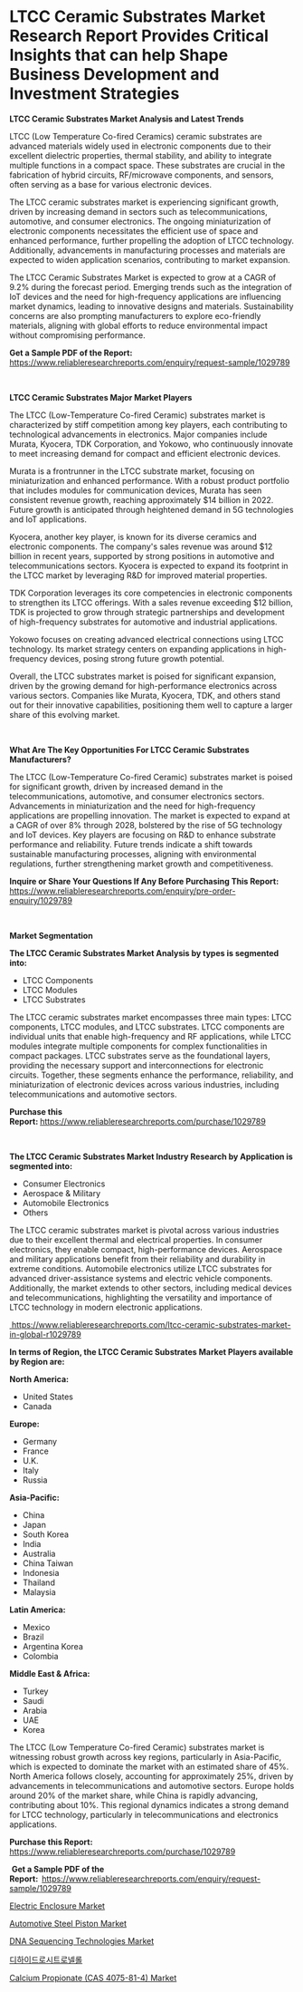 <p><h1>LTCC Ceramic Substrates Market Research Report Provides Critical Insights that can help Shape Business Development and Investment Strategies</h1></p><p><strong>LTCC Ceramic Substrates Market Analysis and Latest Trends</strong></p>
<p><p>LTCC (Low Temperature Co-fired Ceramics) ceramic substrates are advanced materials widely used in electronic components due to their excellent dielectric properties, thermal stability, and ability to integrate multiple functions in a compact space. These substrates are crucial in the fabrication of hybrid circuits, RF/microwave components, and sensors, often serving as a base for various electronic devices.</p><p>The LTCC ceramic substrates market is experiencing significant growth, driven by increasing demand in sectors such as telecommunications, automotive, and consumer electronics. The ongoing miniaturization of electronic components necessitates the efficient use of space and enhanced performance, further propelling the adoption of LTCC technology. Additionally, advancements in manufacturing processes and materials are expected to widen application scenarios, contributing to market expansion.</p><p>The LTCC Ceramic Substrates Market is expected to grow at a CAGR of 9.2% during the forecast period. Emerging trends such as the integration of IoT devices and the need for high-frequency applications are influencing market dynamics, leading to innovative designs and materials. Sustainability concerns are also prompting manufacturers to explore eco-friendly materials, aligning with global efforts to reduce environmental impact without compromising performance.</p></p>
<p><strong>Get a Sample PDF of the Report:&nbsp;</strong> <a href="https://www.reliableresearchreports.com/enquiry/request-sample/1029789">https://www.reliableresearchreports.com/enquiry/request-sample/1029789</a></p>
<p>&nbsp;</p>
<p><strong>LTCC Ceramic Substrates Major Market Players</strong></p>
<p><p>The LTCC (Low-Temperature Co-fired Ceramic) substrates market is characterized by stiff competition among key players, each contributing to technological advancements in electronics. Major companies include Murata, Kyocera, TDK Corporation, and Yokowo, who continuously innovate to meet increasing demand for compact and efficient electronic devices.</p><p>Murata is a frontrunner in the LTCC substrate market, focusing on miniaturization and enhanced performance. With a robust product portfolio that includes modules for communication devices, Murata has seen consistent revenue growth, reaching approximately $14 billion in 2022. Future growth is anticipated through heightened demand in 5G technologies and IoT applications.</p><p>Kyocera, another key player, is known for its diverse ceramics and electronic components. The company's sales revenue was around $12 billion in recent years, supported by strong positions in automotive and telecommunications sectors. Kyocera is expected to expand its footprint in the LTCC market by leveraging R&D for improved material properties.</p><p>TDK Corporation leverages its core competencies in electronic components to strengthen its LTCC offerings. With a sales revenue exceeding $12 billion, TDK is projected to grow through strategic partnerships and development of high-frequency substrates for automotive and industrial applications.</p><p>Yokowo focuses on creating advanced electrical connections using LTCC technology. Its market strategy centers on expanding applications in high-frequency devices, posing strong future growth potential. </p><p>Overall, the LTCC substrates market is poised for significant expansion, driven by the growing demand for high-performance electronics across various sectors. Companies like Murata, Kyocera, TDK, and others stand out for their innovative capabilities, positioning them well to capture a larger share of this evolving market.</p></p>
<p>&nbsp;</p>
<p><strong>What Are The Key Opportunities For LTCC Ceramic Substrates Manufacturers?</strong></p>
<p><p>The LTCC (Low-Temperature Co-fired Ceramic) substrates market is poised for significant growth, driven by increased demand in the telecommunications, automotive, and consumer electronics sectors. Advancements in miniaturization and the need for high-frequency applications are propelling innovation. The market is expected to expand at a CAGR of over 8% through 2028, bolstered by the rise of 5G technology and IoT devices. Key players are focusing on R&D to enhance substrate performance and reliability. Future trends indicate a shift towards sustainable manufacturing processes, aligning with environmental regulations, further strengthening market growth and competitiveness.</p></p>
<p><strong>Inquire or Share Your Questions If Any Before Purchasing This Report:</strong> <a href="https://www.reliableresearchreports.com/enquiry/pre-order-enquiry/1029789">https://www.reliableresearchreports.com/enquiry/pre-order-enquiry/1029789</a></p>
<p>&nbsp;</p>
<p><strong>Market Segmentation</strong></p>
<p><strong>The LTCC Ceramic Substrates Market Analysis by types is segmented into:</strong></p>
<p><ul><li>LTCC Components</li><li>LTCC Modules</li><li>LTCC Substrates</li></ul></p>
<p><p>The LTCC ceramic substrates market encompasses three main types: LTCC components, LTCC modules, and LTCC substrates. LTCC components are individual units that enable high-frequency and RF applications, while LTCC modules integrate multiple components for complex functionalities in compact packages. LTCC substrates serve as the foundational layers, providing the necessary support and interconnections for electronic circuits. Together, these segments enhance the performance, reliability, and miniaturization of electronic devices across various industries, including telecommunications and automotive sectors.</p></p>
<p><strong>Purchase this Report:&nbsp;</strong><a href="https://www.reliableresearchreports.com/purchase/1029789">https://www.reliableresearchreports.com/purchase/1029789</a></p>
<p>&nbsp;</p>
<p><strong>The LTCC Ceramic Substrates Market Industry Research by Application is segmented into:</strong></p>
<p><ul><li>Consumer Electronics</li><li>Aerospace & Military</li><li>Automobile Electronics</li><li>Others</li></ul></p>
<p><p>The LTCC ceramic substrates market is pivotal across various industries due to their excellent thermal and electrical properties. In consumer electronics, they enable compact, high-performance devices. Aerospace and military applications benefit from their reliability and durability in extreme conditions. Automobile electronics utilize LTCC substrates for advanced driver-assistance systems and electric vehicle components. Additionally, the market extends to other sectors, including medical devices and telecommunications, highlighting the versatility and importance of LTCC technology in modern electronic applications.</p></p>
<p><a href="https://www.reliableresearchreports.com/ltcc-ceramic-substrates-market-in-global-r1029789">&nbsp;https://www.reliableresearchreports.com/ltcc-ceramic-substrates-market-in-global-r1029789</a></p>
<p><strong>In terms of Region, the LTCC Ceramic Substrates Market Players available by Region are:</strong></p>
<p>
    <p> <strong> North America: </strong>
        <ul>
            <li>United States</li>
            <li>Canada</li>
        </ul>
        </p> 
    <p> <strong> Europe: </strong>
        <ul>
            <li>Germany</li>
            <li>France</li>
            <li>U.K.</li>
            <li>Italy</li>
            <li>Russia</li>
        </ul>
        </p> 
    <p> <strong> Asia-Pacific: </strong>
        <ul>
            <li>China</li>
            <li>Japan</li>
            <li>South Korea</li>
            <li>India</li>
            <li>Australia</li>
            <li>China Taiwan</li>
            <li>Indonesia</li>
            <li>Thailand</li>
            <li>Malaysia</li>
        </ul>
        </p> 
    <p> <strong> Latin America: </strong>
        <ul>
            <li>Mexico</li>
            <li>Brazil</li>
            <li>Argentina Korea</li>
            <li>Colombia</li>
        </ul>
        </p> 
    <p> <strong> Middle East & Africa: </strong>
        <ul>
            <li>Turkey</li>
            <li>Saudi</li>
            <li>Arabia</li>
            <li>UAE</li>
            <li>Korea</li>
        </ul>
    </p>
    </p>
<p><p>The LTCC (Low Temperature Co-fired Ceramic) substrates market is witnessing robust growth across key regions, particularly in Asia-Pacific, which is expected to dominate the market with an estimated share of 45%. North America follows closely, accounting for approximately 25%, driven by advancements in telecommunications and automotive sectors. Europe holds around 20% of the market share, while China is rapidly advancing, contributing about 10%. This regional dynamics indicates a strong demand for LTCC technology, particularly in telecommunications and electronics applications.</p></p>
<p><strong>Purchase this Report: </strong><a href="https://www.reliableresearchreports.com/purchase/1029789">https://www.reliableresearchreports.com/purchase/1029789</a></p>
<p>&nbsp;<strong>Get a Sample PDF of the Report:&nbsp;&nbsp;</strong><a href="https://www.reliableresearchreports.com/enquiry/request-sample/1029789">https://www.reliableresearchreports.com/enquiry/request-sample/1029789</a></p>
<p><strong></strong></p>
<p><p><a href="https://github.com/marloy8/Market-Research-Report-List-6/blob/main/electric-enclosure-market.md">Electric Enclosure Market</a></p><p><a href="https://github.com/WillieWoodard/Market-Research-Report-List-6/blob/main/automotive-steel-piston-market.md">Automotive Steel Piston Market</a></p><p><a href="https://www.linkedin.com/pulse/global-dna-sequencing-technologies-industry-analysis-share-growth-i3cwf?trackingId=UyJOAhyYQkuoj8K5GOVk%2Fw%3D%3D">DNA Sequencing Technologies Market</a></p><p><a href="https://medium.com/@sheldondtickinson9867/%EB%94%94%ED%95%98%EC%9D%B4%EB%93%9C%EB%A1%9C%EC%8B%9C%ED%8A%B8%EB%A1%9C%EB%84%AC%EB%A1%A4-%EC%8B%9C%EC%9E%A5%EC%97%90-%EB%8C%80%ED%95%9C-%EA%B8%80%EB%A1%9C%EB%B2%8C-%EC%A0%84%EB%A7%9D-%EB%8F%99%ED%96%A5-%EB%B0%8F-%EC%98%88%EC%B8%A1-2024-2031-afa49188208c">디하이드로시트로넬롤</a></p><p><a href="https://issuu.com/reportprime-2/docs/calcium-propionate-cas-4075-81-4-ma_92ef8e30c1eb51">Calcium Propionate (CAS 4075-81-4) Market</a></p></p>